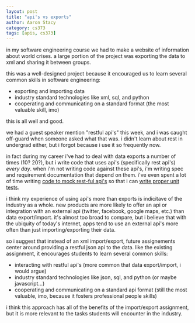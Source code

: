```yaml
---
layout: post
title: "api's vs exports"
author: Aaron Stacy
category: cs373
tags: [apis, cs373]
---
```


in my software engineering course we had to make a website of information about
world crises. a large portion of the project was exporting the data to xml and
sharing it between groups.

this was a well-designed project because it encouraged us to learn several
common skills in software engineering:

 - exporting and importing data
 - industry standard technologies like xml, sql, and python
 - cooperating and communicating on a standard format (the most valuable skill,
   imo)

this is all well and good.

we had a guest speaker mention "restful api's" this week, and i was caught
off-guard when someone asked what that was. i didn't learn about rest in
undergrad either, but i forgot because i use it so frequently now.

in fact during my career i've had to deal with data exports a number of times
(10? 20?), but i write code that uses api's (specifically rest api's) *every
day*. when i'm not writing code against these api's, i'm writing spec and
requirement documentation that depend on them. i've even spent a lot of time
writing [code to mock rest-ful api's][mock] so that i can [write proper unit
tests][test].

i think my experience of using api's more than exports is indicitave of the
industry as a whole. new products are more likely to offer an api or
integration with an external api (twitter, facebook, google maps, etc.) than
data export/import. it's almost too broad to compare, but i believe that with
the ubiquity of today's internet, apps tend to use an external api's more often
than just importing/exporting their data.

so i suggest that instead of an xml import/export, future assignements center
around providing a restful json api to the data. like the existing assignment,
it encourages students to learn several common skills:

 - interacting with restful api's (more common that data export/import, i would
   argue)
 - industry standard technologies like json, sql, and python (or maybe
   javascript&hellip;)
 - cooperating and communicating on a standard api format (still the most
   valuable, imo, because it fosters professional people skills)

i think this approach has all of the benefits of the import/export assignment,
but it is more relevant to the tasks students will encounter in the industry.

[mock]: https://github.com/aaronj1335/mesh/blob/2acc63de985c1cd1af41e28a06d33b3b1be73922/js/tests/mockutils.js
[test]: https://github.com/aaronj1335/mesh/blob/2acc63de985c1cd1af41e28a06d33b3b1be73922/js/tests/test_model.js

